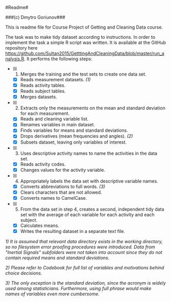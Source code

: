 #Readme#

###(c) Dmytro Goriunov###

This is readme file for Course Project of Getting and Cleaning Data course.

The task was to make tidy dataset according to instructions. In order to implement the task a simple R script was written. It is available at the GitHub repository here <https://github.com/Sultan2015/GetttingAndCleaningData/blob/master/run_analysis.R>. It performs the following steps:

- [x] 1. Merges the training and the test sets to create one data set.
  - [x] Reads measurement datasets. *(1)*
  - [x] Reads activity tables.
  - [x] Reads subject tables.
  - [x] Merges datasets.
- [x] 2. Extracts only the measurements on the mean and standard deviation for each measurement.
  - [x] Reads and cleaning variable list.
  - [x] Renames variables in main dataset.
  - [x] Finds variables for means and standard deviations.
  - [x] Drops derivatives (mean frequencies and angles). *(2)*
  - [x] Subsets dataset, leaving only variables of interest.
- [x] 3. Uses descriptive activity names to name the activities in the data set.
  - [x] Reads activity codes.
  - [x] Changes values for the activity variable.
- [x] 4. Appropriately labels the data set with descriptive variable names.
  - [x] Converts abbreviations to full words. *(3)*
  - [x] Clears characters that are not allowed.
  - [x] Converts names to CamelCase.
- [x] 5. From the data set in step 4, creates a second, independent tidy data set with the average of each variable for each activity and each subject.
  - [x] Calculates means.
  - [x] Writes the resulting dataset in a separate text file.

*1) It is assumed that relevant data directory exists in the working directory, so no filesystem error proofing procedures were introduced. Data from "Inertial Signals" subfolders were not taken into account since they do not contain required means and standard deviations.*

*2) Please refer to Codebook for full list of variables and motivations behind choice decisions.*

*3) The only exception is the standard deviation, since the acronym is widely used among statisticians. Furthermore, using full phrase would make names of variables even more cumbersome.*